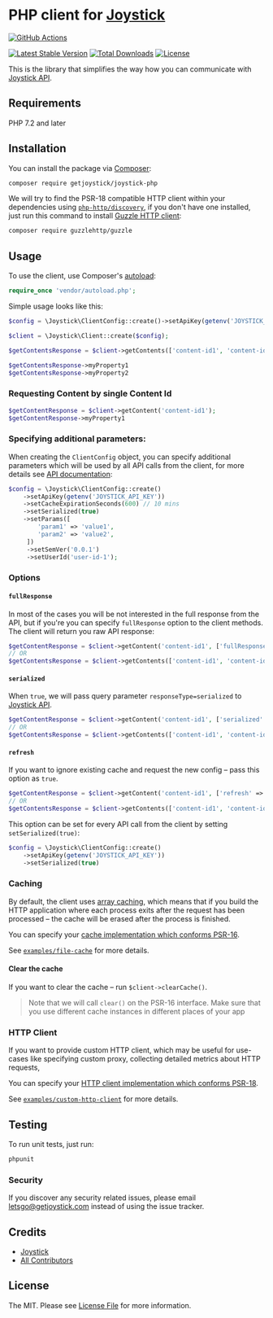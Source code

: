 # PHP client for [Joystick](https://www.getjoystick.com/)

[![GitHub Actions](https://github.com/getjoystick/joystick-php/actions/workflows/main.yml/badge.svg)](<(https://github.com/getjoystick/joystick-php/actions?query=branch%3Amaster)>)

[![Latest Stable Version](https://poser.pugx.org/getjoystick/joystick-php/v/stable.svg)](https://packagist.org/packages/getjoystick/joystick-php)
[![Total Downloads](https://poser.pugx.org/getjoystick/joystick-php/downloads.svg)](https://packagist.org/packages/getjoystick/joystick-php)
[![License](https://poser.pugx.org/getjoystick/joystick-php/license.svg)](https://packagist.org/packages/getjoystick/joystick-php)

This is the library that simplifies the way how you can communicate with [Joystick API](https://docs.getjoystick.com/).

## Requirements

PHP 7.2 and later

## Installation

You can install the package via [Composer](http://getcomposer.org/):

```bash
composer require getjoystick/joystick-php
```

We will try to find the PSR-18 compatible HTTP client within your dependencies using
[`php-http/discovery`](https://docs.php-http.org/en/latest/discovery.html), if you don't have one
installed, just run this command to install
[Guzzle HTTP client](https://docs.guzzlephp.org/en/stable/):

```bash
composer require guzzlehttp/guzzle
```

## Usage

To use the client, use Composer's [autoload](https://getcomposer.org/doc/01-basic-usage.md#autoloading):

```php
require_once 'vendor/autoload.php';
```

Simple usage looks like this:

```php
$config = \Joystick\ClientConfig::create()->setApiKey(getenv('JOYSTICK_API_KEY'));

$client = \Joystick\Client::create($config);

$getContentsResponse = $client->getContents(['content-id1', 'content-id2']);

$getContentsResponse->myProperty1
$getContentsResponse->myProperty2
```

### Requesting Content by single Content Id

```php
$getContentResponse = $client->getContent('content-id1');
$getContentResponse->myProperty1
```

### Specifying additional parameters:

When creating the `ClientConfig` object, you can specify additional parameters which will be used
by all API calls from the client, for more details see
[API documentation](https://docs.getjoystick.com/api-reference/):

```php
$config = \Joystick\ClientConfig::create()
    ->setApiKey(getenv('JOYSTICK_API_KEY'))
    ->setCacheExpirationSeconds(600) // 10 mins
    ->setSerialized(true)
    ->setParams([
        'param1' => 'value1',
        'param2' => 'value2',
     ])
     ->setSemVer('0.0.1')
     ->setUserId('user-id-1');
```

### Options

#### `fullResponse`

In most of the cases you will be not interested in the full response from the API, but if you're you can specify 
`fullResponse` option to the client methods. The client will return you raw API response:
```php
$getContentResponse = $client->getContent('content-id1', ['fullResponse' => true]);
// OR
$getContentsResponse = $client->getContents(['content-id1', 'content-id2'], ['fullResponse' => true]);
```

#### `serialized`

When `true`, we will pass query parameter `responseType=serialized` 
to [Joystick API](https://docs.getjoystick.com/api-reference-combine/). 

```php
$getContentResponse = $client->getContent('content-id1', ['serialized' => true]);
// OR
$getContentsResponse = $client->getContents(['content-id1', 'content-id2'], ['serialized' => true]);
```

#### `refresh`

If you want to ignore existing cache and request the new config – pass this option as `true`.

```php
$getContentResponse = $client->getContent('content-id1', ['refresh' => true]);
// OR
$getContentsResponse = $client->getContents(['content-id1', 'content-id2'], ['refresh' => true]);
```

This option can be set for every API call from the client by setting `setSerialized(true)`:

```php
$config = \Joystick\ClientConfig::create()
    ->setApiKey(getenv('JOYSTICK_API_KEY'))
    ->setSerialized(true)
```

### Caching 

By default, the client uses [array caching](https://packagist.org/packages/cache/array-adapter),
which means that if you build the HTTP application where each process exits after the request 
has been processed – the cache will be erased after the process is finished.

You can specify your [cache implementation which conforms PSR-16](https://packagist.org/providers/psr/simple-cache-implementation).


See [`examples/file-cache`](./examples/file-cache) for more details.

#### Clear the cache

If you want to clear the cache – run `$client->clearCache()`.

> Note that we will call `clear()` on the PSR-16 interface.
> Make sure that you use different cache instances in different places of your app


### HTTP Client

If you want to provide custom HTTP client, which may be useful for use-cases like specifying custom proxy,
collecting detailed metrics about HTTP requests,

You can specify your [HTTP client implementation which conforms PSR-18](https://packagist.org/providers/psr/simple-cache-implementation).

See [`examples/custom-http-client`](./examples/custom-http-client) for more details.

## Testing

To run unit tests, just run:
```bash
phpunit
```

### Security

If you discover any security related issues, please email [letsgo@getjoystick.com](letsgo@getjoystick.com) 
instead of using the issue tracker.

## Credits

- [Joystick](https://github.com/getjoystick)
- [All Contributors](../../contributors)

## License

The MIT. Please see [License File](LICENSE.md) for more information.
